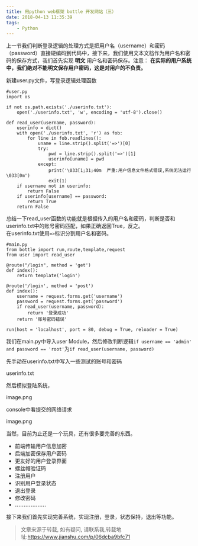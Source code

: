 ```yaml
---
title: 用python web框架 bottle 开发网站（三）
date: 2018-04-13 11:35:39
tags:
	- Python
---
```

上一节我们判断登录逻辑的处理方式是把用户名（username）和密码（password）直接硬编码到代码中，接下来，我们使用文本文档作为用户名和密码的保存方式，我们首先实现
**明文** 用户名和密码保存。注意： **在实际的用户系统中，我们绝对不能明文保存用户密码，这是对用户的不负责。**

新建user.py文件，写登录逻辑处理函数

    
    
    #user.py
    import os
    
    if not os.path.exists('./userinfo.txt'):
        open('./userinfo.txt', 'w', encoding = 'utf-8').close()
        
    def read_user(username, password):
        userinfo = dict()
        with open('./userinfo.txt', 'r') as fob:
            for line in fob.readlines():
                uname = line.strip().split('=>')[0]
                try:
                    pwd = line.strip().split('=>')[1]
                    userinfo[uname] = pwd
                except:
                    print('\033[1;31;40m  严重:用户信息文件格式错误,系统无法运行 \033[0m')
                    exit(1)
        if username not in userinfo:
            return False
        if userinfo[username] == password:
            return True
        return False
    

总结一下read_user函数的功能就是根据传入的用户名和密码，判断是否和userinfo.txt中的账号密码匹配，如果正确返回True，反之。  
在userinfo.txt使用`=>`标识分割用户名和密码。

    
    
    #main.py
    from bottle import run,route,template,request
    from user import read_user
    
    @route("/login", method = 'get')
    def index():
        return template('login')
    
    @route('/login', method = 'post')
    def index():
        username = request.forms.get('username')
        password = request.forms.get('password')
        if read_user(username, password):
            return '登录成功'
        return '账号密码错误'
        
    run(host = 'localhost', port = 80, debug = True, reloader = True)
    

我们在main.py中导入user Module，然后修改判断逻辑`if username == 'admin' and password ==
'root'`为`if read_user(username, password)`

先手动在userinfo.txt中写入一些测试的账号和密码

  

userinfo.txt

然后模拟登陆系统，

image.png

  

console中看提交的网络请求

  

image.png

当然，目前为止还是一个玩具，还有很多要完善的东西。

  * 前端传输用户信息加密
  * 后端加密保存用户密码
  * 更友好的用户登录界面
  * 螺丝帽验证码
  * 注册用户
  * 识别用户登录状态
  * 退出登录
  * 修改密码
  * **………………**

接下来我们首先实现完善系统，实现注册，登录，状态保持，退出等功能。


> 文章来源于转载, 如有疑问, 请联系我,转载地址:https://www.jianshu.com/p/06dcba9bfc71 